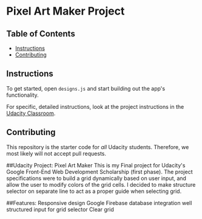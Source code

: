 # Pixel Art Maker Project

## Table of Contents

* [Instructions](#instructions)
* [Contributing](#contributing)

## Instructions

To get started, open `designs.js` and start building out the app's functionality.

For specific, detailed instructions, look at the project instructions in the [Udacity Classroom](https://classroom.udacity.com/me).

## Contributing

This repository is the starter code for _all_ Udacity students. Therefore, we most likely will not accept pull requests.

##Udacity Project: Pixel Art Maker
This is my Final project for Udacity's Google Front-End Web Development Scholarship (first phase). The project specifications were to build a grid dynamically based on user input, and allow the user to modify colors of the grid cells. I decided to make structure selector on separate line to act as a proper guide when selecting grid.

##Features:
Responsive design
Google Firebase database integration
well structured input for grid selector
Clear grid
